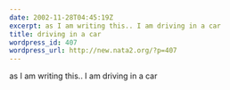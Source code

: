 ```yaml
---
date: 2002-11-28T04:45:19Z
excerpt: as I am writing this.. I am driving in a car
title: driving in a car
wordpress_id: 407
wordpress_url: http://new.nata2.org/?p=407
---
```


as I am writing this.. I am driving in a car
